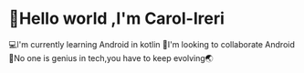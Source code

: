 # 👋Hello world ,I'm Carol-Ireri
💻l'm currently learning Android in kotlin
🗼I'm looking to collaborate Android
🧭No one is genius in tech,you have to keep evolving🌏

